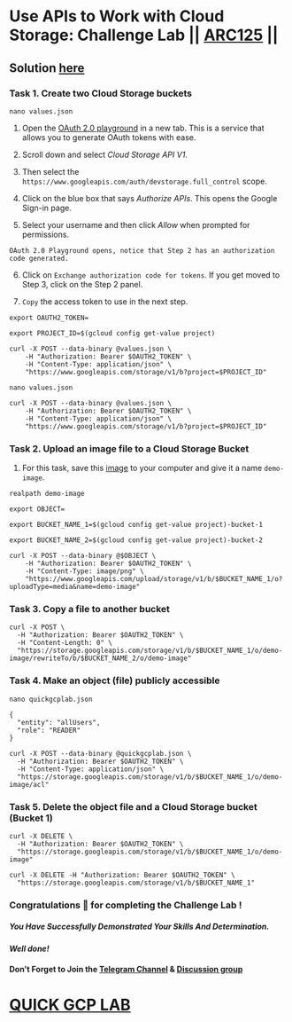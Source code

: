 # Use APIs to Work with Cloud Storage: Challenge Lab || [ARC125](https://www.cloudskillsboost.google/focuses/65991?parent=catalog) ||

## Solution [here](https://youtu.be/b8eWvia9jd8)

### Task 1. Create two Cloud Storage buckets

```
nano values.json
```
1. Open the [OAuth 2.0 playground](https://developers.google.com/oauthplayground/) in a new tab. This is a service that allows you to generate OAuth tokens with ease.

2. Scroll down and select *Cloud Storage API V1*.

3. Then select the `https://www.googleapis.com/auth/devstorage.full_control` scope.

4. Click on the blue box that says *Authorize APIs*. This opens the Google Sign-in page.

5. Select your username and then click *Allow* when prompted for permissions.

`OAuth 2.0 Playground opens, notice that Step 2 has an authorization code generated.`

6. Click on `Exchange authorization code for tokens`. If you get moved to Step 3, click on the Step 2 panel.

7. `Copy` the access token to use in the next step.

```
export OAUTH2_TOKEN=
```
```
export PROJECT_ID=$(gcloud config get-value project)

curl -X POST --data-binary @values.json \
    -H "Authorization: Bearer $OAUTH2_TOKEN" \
    -H "Content-Type: application/json" \
    "https://www.googleapis.com/storage/v1/b?project=$PROJECT_ID"
```
```
nano values.json
```
```
curl -X POST --data-binary @values.json \
    -H "Authorization: Bearer $OAUTH2_TOKEN" \
    -H "Content-Type: application/json" \
    "https://www.googleapis.com/storage/v1/b?project=$PROJECT_ID"
```

### Task 2. Upload an image file to a Cloud Storage Bucket

1. For this task, save this [image](https://cdn.qwiklabs.com/amN7kZDhflOmMUaM3tiFSjyw5yfXIqOxtrpslYJS2Kg%3D) to your computer and give it a name `demo-image`.

```
realpath demo-image
```
```
export OBJECT=
```
```
export BUCKET_NAME_1=$(gcloud config get-value project)-bucket-1

export BUCKET_NAME_2=$(gcloud config get-value project)-bucket-2
```
```
curl -X POST --data-binary @$OBJECT \
    -H "Authorization: Bearer $OAUTH2_TOKEN" \
    -H "Content-Type: image/png" \
    "https://www.googleapis.com/upload/storage/v1/b/$BUCKET_NAME_1/o?uploadType=media&name=demo-image"
```

### Task 3. Copy a file to another bucket

```
curl -X POST \
  -H "Authorization: Bearer $OAUTH2_TOKEN" \
  -H "Content-Length: 0" \
  "https://storage.googleapis.com/storage/v1/b/$BUCKET_NAME_1/o/demo-image/rewriteTo/b/$BUCKET_NAME_2/o/demo-image"
```

### Task 4. Make an object (file) publicly accessible

```
nano quickgcplab.json
```
```
{
  "entity": "allUsers",
  "role": "READER"
}
```
```
curl -X POST --data-binary @quickgcplab.json \
  -H "Authorization: Bearer $OAUTH2_TOKEN" \
  -H "Content-Type: application/json" \
  "https://storage.googleapis.com/storage/v1/b/$BUCKET_NAME_1/o/demo-image/acl"
```

### Task 5. Delete the object file and a Cloud Storage bucket (Bucket 1)

```
curl -X DELETE \
  -H "Authorization: Bearer $OAUTH2_TOKEN" \
  "https://storage.googleapis.com/storage/v1/b/$BUCKET_NAME_1/o/demo-image"

curl -X DELETE -H "Authorization: Bearer $OAUTH2_TOKEN" \
  "https://storage.googleapis.com/storage/v1/b/$BUCKET_NAME_1"
  ```

  ### Congratulations 🎉 for completing the Challenge Lab !

##### *You Have Successfully Demonstrated Your Skills And Determination.*

#### *Well done!*

#### Don't Forget to Join the [Telegram Channel](https://t.me/QuickGcpLab) & [Discussion group](https://t.me/QuickGcpLabChats)

# [QUICK GCP LAB](https://www.youtube.com/@quickgcplab)

